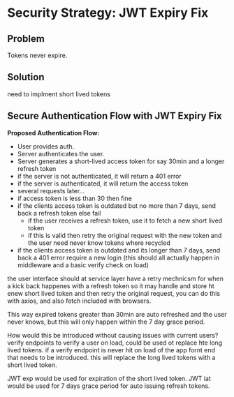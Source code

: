 # Security Strategy: JWT Expiry Fix
## Problem
Tokens never expire.

## Solution

need to implment short lived tokens

## Secure Authentication Flow with JWT Expiry Fix

**Proposed Authentication Flow:**

* User provides auth.
* Server authenticates the user.
* Server generates a short-lived access token for say 30min and a longer refresh token
* if the server is not authenticated, it will return a 401 error
* if the server is authenticated, it will return the access token
* several requests later...
* if access token is less than 30 then fine
* if the clients access token is outdated but no more than 7 days, send back a refresh token else fail
   * if the user receives a refresh token, use it to fetch a new short lived token
   * if this is valid then retry the original request with the new token and the user need never know tokens where recycled
* if the clients access token is outdated and its longer than 7 days, send back a 401 error require a new login (this should all actually happen in middleware and a basic verify check on load)

the user interface should at service layer have a retry mechnicsm for when a kick back happenes with a refresh token so it may handle and store ht enew short lived token and then retry the original request, you can do this with axios, and also fetch included with browsers.

This way expired tokens greater than 30min are auto refreshed and the user never knows, but this will only happen within the 7 day grace period.

How would this be introduced without causing issues with current users? verify endpoints to verify a user on load, could be used ot replace hte long lived tokens. if a verify endpoint is never hit on load of the app fornt end that needs to be introduced. this will replace the long lived tokens with a short lived token.

JWT exp would be used for expiration of the short lived token.
JWT iat would be used for 7 days grace period for auto issuing refresh tokens.